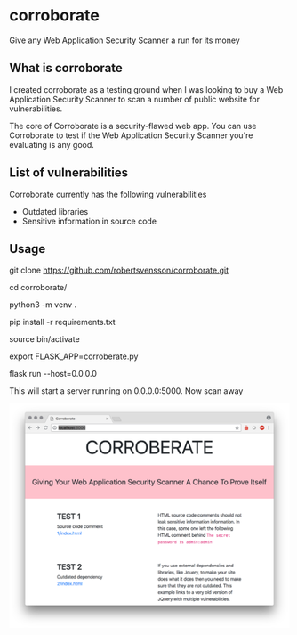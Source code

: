 # corroborate
Give any Web Application Security Scanner a run for its money

## What is corroborate
I created corroborate as a testing ground when I was looking to buy a Web Application Security Scanner to scan a number of public website for vulnerabilities.

The core of Corroborate is a security-flawed web app. You can use Corroborate to test if the Web Application Security Scanner you're evaluating is any good.

## List of vulnerabilities
Corroborate currently has the following vulnerabilities

- Outdated libraries
- Sensitive information in source code

## Usage

git clone https://github.com/robertsvensson/corroborate.git

cd corroborate/

python3 -m venv .

pip install -r requirements.txt

source bin/activate

export FLASK_APP=corroberate.py

flask run --host=0.0.0.0

This will start a server running on 0.0.0.0:5000. Now scan away

![Screen](screenshot.png)
